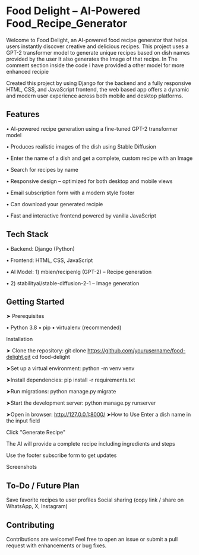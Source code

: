 # Food Delight – AI-Powered Food_Recipe_Generator
Welcome to Food Delight, an AI-powered food recipe generator that helps users instantly discover creative and delicious recipes. This project uses a GPT-2 transformer model to generate unique recipes based on dish names provided by the user It also generates the Image of that recipe. In The comment section inside the code i have provided a other model for more enhanced recipie

Created this project by using Django for the backend and a fully responsive HTML, CSS, and JavaScript frontend, the web based app offers a dynamic and modern user experience across both mobile and desktop platforms.

Features
-----------------------------------------
• AI-powered recipe generation using a fine-tuned GPT-2 transformer model

• Produces realistic images of the dish using Stable Diffusion

• Enter the name of a dish and get a complete, custom recipe with an Image

• Search for recipes by name

• Responsive design – optimized for both desktop and mobile views

• Email subscription form with a modern style footer 

• Can download your generated recipie 

• Fast and interactive frontend powered by vanilla JavaScript

Tech Stack
---------------------------------------
• Backend: Django (Python)

• Frontend: HTML, CSS, JavaScript

• AI Model: 1) mbien/recipenlg (GPT-2) – Recipe generation

•           2) stabilityai/stable-diffusion-2-1 – Image generation


Getting Started
----------------------------------------
➤ Prerequisites

• Python 3.8
• pip
• virtualenv (recommended)

Installation

➤ Clone the repository:
git clone https://github.com/yourusername/food-delight.git
cd food-delight

➤Set up a virtual environment:
python -m venv venv

➤Install dependencies:
pip install -r requirements.txt

➤Run migrations:
python manage.py migrate

➤Start the development server:
python manage.py runserver

➤Open in browser:
http://127.0.0.1:8000/
➤How to Use
Enter a dish name in the input field

Click "Generate Recipe"

The AI will provide a complete recipe including ingredients and steps

Use the footer subscribe form to get updates


Screenshots

To-Do / Future Plan
-----------------------------------------------
Save favorite recipes to user profiles
Social sharing (copy link / share on WhatsApp, X, Instagram)
 

Contributing
----------------------------------
Contributions are welcome! Feel free to open an issue or submit a pull request with enhancements or bug fixes.

